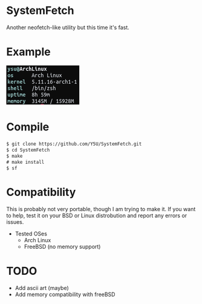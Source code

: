 # SystemFetch
Another neofetch-like utility but this time it's fast.

# Example
  ![example](https://raw.githubusercontent.com/Y5U/SystemFetch/main/example.png)
  
# Compile
```
$ git clone https://github.com/Y5U/SystemFetch.git
$ cd SystemFetch
$ make
# make install
$ sf
```

# Compatibility
This is probably not very portable, though I am trying to make it. If you want to help, test it on your BSD or Linux distrobution and report any errors or issues.
* Tested OSes
  + Arch Linux
  + FreeBSD (no memory support)

# TODO
* Add ascii art (maybe)
* Add memory compatibility with freeBSD
